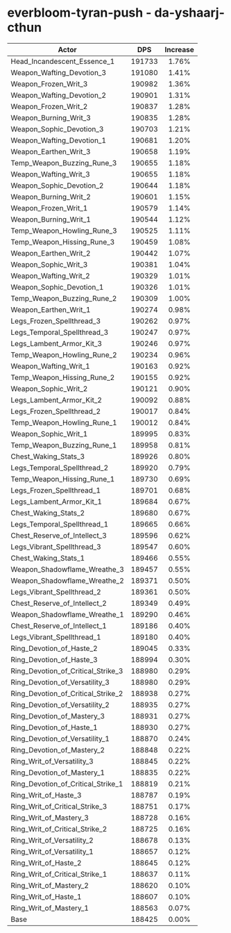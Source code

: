 # everbloom-tyran-push - da-yshaarj-cthun
| Actor | DPS | Increase |
|---|:---:|:---:|
|Head_Incandescent_Essence_1|191733|1.76%|
|Weapon_Wafting_Devotion_3|191080|1.41%|
|Weapon_Frozen_Writ_3|190982|1.36%|
|Weapon_Wafting_Devotion_2|190901|1.31%|
|Weapon_Frozen_Writ_2|190837|1.28%|
|Weapon_Burning_Writ_3|190835|1.28%|
|Weapon_Sophic_Devotion_3|190703|1.21%|
|Weapon_Wafting_Devotion_1|190681|1.20%|
|Weapon_Earthen_Writ_3|190658|1.19%|
|Temp_Weapon_Buzzing_Rune_3|190655|1.18%|
|Weapon_Wafting_Writ_3|190655|1.18%|
|Weapon_Sophic_Devotion_2|190644|1.18%|
|Weapon_Burning_Writ_2|190601|1.15%|
|Weapon_Frozen_Writ_1|190579|1.14%|
|Weapon_Burning_Writ_1|190544|1.12%|
|Temp_Weapon_Howling_Rune_3|190525|1.11%|
|Temp_Weapon_Hissing_Rune_3|190459|1.08%|
|Weapon_Earthen_Writ_2|190442|1.07%|
|Weapon_Sophic_Writ_3|190381|1.04%|
|Weapon_Wafting_Writ_2|190329|1.01%|
|Weapon_Sophic_Devotion_1|190326|1.01%|
|Temp_Weapon_Buzzing_Rune_2|190309|1.00%|
|Weapon_Earthen_Writ_1|190274|0.98%|
|Legs_Frozen_Spellthread_3|190262|0.97%|
|Legs_Temporal_Spellthread_3|190247|0.97%|
|Legs_Lambent_Armor_Kit_3|190246|0.97%|
|Temp_Weapon_Howling_Rune_2|190234|0.96%|
|Weapon_Wafting_Writ_1|190163|0.92%|
|Temp_Weapon_Hissing_Rune_2|190155|0.92%|
|Weapon_Sophic_Writ_2|190121|0.90%|
|Legs_Lambent_Armor_Kit_2|190092|0.88%|
|Legs_Frozen_Spellthread_2|190017|0.84%|
|Temp_Weapon_Howling_Rune_1|190012|0.84%|
|Weapon_Sophic_Writ_1|189995|0.83%|
|Temp_Weapon_Buzzing_Rune_1|189958|0.81%|
|Chest_Waking_Stats_3|189926|0.80%|
|Legs_Temporal_Spellthread_2|189920|0.79%|
|Temp_Weapon_Hissing_Rune_1|189730|0.69%|
|Legs_Frozen_Spellthread_1|189701|0.68%|
|Legs_Lambent_Armor_Kit_1|189684|0.67%|
|Chest_Waking_Stats_2|189680|0.67%|
|Legs_Temporal_Spellthread_1|189665|0.66%|
|Chest_Reserve_of_Intellect_3|189596|0.62%|
|Legs_Vibrant_Spellthread_3|189547|0.60%|
|Chest_Waking_Stats_1|189466|0.55%|
|Weapon_Shadowflame_Wreathe_3|189457|0.55%|
|Weapon_Shadowflame_Wreathe_2|189371|0.50%|
|Legs_Vibrant_Spellthread_2|189361|0.50%|
|Chest_Reserve_of_Intellect_2|189349|0.49%|
|Weapon_Shadowflame_Wreathe_1|189290|0.46%|
|Chest_Reserve_of_Intellect_1|189186|0.40%|
|Legs_Vibrant_Spellthread_1|189180|0.40%|
|Ring_Devotion_of_Haste_2|189045|0.33%|
|Ring_Devotion_of_Haste_3|188994|0.30%|
|Ring_Devotion_of_Critical_Strike_3|188980|0.29%|
|Ring_Devotion_of_Versatility_3|188980|0.29%|
|Ring_Devotion_of_Critical_Strike_2|188938|0.27%|
|Ring_Devotion_of_Versatility_2|188935|0.27%|
|Ring_Devotion_of_Mastery_3|188931|0.27%|
|Ring_Devotion_of_Haste_1|188930|0.27%|
|Ring_Devotion_of_Versatility_1|188870|0.24%|
|Ring_Devotion_of_Mastery_2|188848|0.22%|
|Ring_Writ_of_Versatility_3|188845|0.22%|
|Ring_Devotion_of_Mastery_1|188835|0.22%|
|Ring_Devotion_of_Critical_Strike_1|188819|0.21%|
|Ring_Writ_of_Haste_3|188787|0.19%|
|Ring_Writ_of_Critical_Strike_3|188751|0.17%|
|Ring_Writ_of_Mastery_3|188728|0.16%|
|Ring_Writ_of_Critical_Strike_2|188725|0.16%|
|Ring_Writ_of_Versatility_2|188678|0.13%|
|Ring_Writ_of_Versatility_1|188657|0.12%|
|Ring_Writ_of_Haste_2|188645|0.12%|
|Ring_Writ_of_Critical_Strike_1|188637|0.11%|
|Ring_Writ_of_Mastery_2|188620|0.10%|
|Ring_Writ_of_Haste_1|188607|0.10%|
|Ring_Writ_of_Mastery_1|188563|0.07%|
|Base|188425|0.00%|
